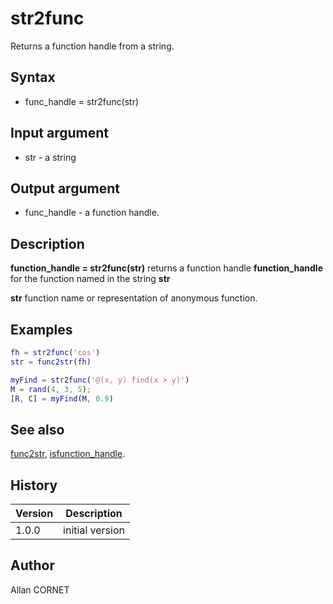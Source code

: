 # str2func

Returns a function handle from a string.

## Syntax

- func_handle = str2func(str)

## Input argument

- str - a string

## Output argument

- func_handle - a function handle.

## Description

  <p><b>function_handle = str2func(str)</b> returns a function handle <b>function_handle</b> for the function named in the string <b>str</b></p>
  <p><b>str</b> function name or representation of anonymous function.</p>

## Examples

```matlab
fh = str2func('cos')
str = func2str(fh)
```

```matlab
myFind = str2func('@(x, y) find(x > y)')
M = rand(4, 3, 5);
[R, C] = myFind(M, 0.9)
```

## See also

[func2str](func2str.md), [isfunction_handle](isfunction_handle.md).

## History

| Version | Description     |
| ------- | --------------- |
| 1.0.0   | initial version |

## Author

Allan CORNET
